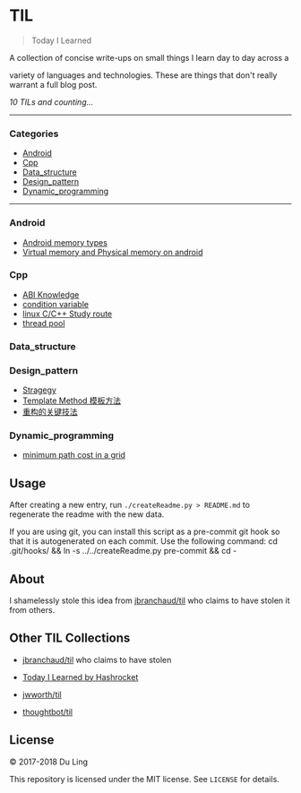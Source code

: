# TIL


> Today I Learned

A collection of concise write-ups on small things I learn day to day across a

variety of languages and technologies. These are things that don't really
warrant a full blog post.


_10 TILs and counting..._


---

### Categories

* [Android](#Android)
* [Cpp](#cpp)
* [Data_structure](#data_structure)
* [Design_pattern](#design_pattern)
* [Dynamic_programming](#dynamic_programming)

---

### Android

- [Android memory types](Android/Android_memory_types.md)
- [Virtual memory and Physical memory on android](Android/Virtual_Phical_memory.md)

### Cpp

- [ABI Knowledge](cpp/abi_knowledge.md)
- [condition variable](cpp/condition_variable.md)
- [linux C/C++ Study route](cpp/linux_c_cpp_study_route.md)
- [thread pool](cpp/thread_pool.md)

### Data_structure


### Design_pattern

- [Stragegy](design_pattern/strategy.md)
- [Template Method 模板方法](design_pattern/template_method.md)
- [重构的关键技法](design_pattern/重构关键技巧.md)

### Dynamic_programming

- [minimum path cost in a grid](dynamic_programming/minimum_path_cost_in_a_grid.md)

## Usage


After creating a new entry, run `./createReadme.py > README.md` to regenerate
the readme with the new data.

If you are using git, you can install this script as a pre-commit git hook so
that it is autogenerated on each commit.  Use the following command:
    cd .git/hooks/ && ln -s ../../createReadme.py pre-commit && cd -



## About

I shamelessly stole this idea from
[jbranchaud/til](https://github.com/jbranchaud/til) who claims to have stolen
it from others.

## Other TIL Collections

* [jbranchaud/til](https://github.com/jbranchaud/til) who claims to have stolen
* [Today I Learned by Hashrocket](https://til.hashrocket.com)
* [jwworth/til](https://github.com/jwworth/til)

* [thoughtbot/til](https://github.com/thoughtbot/til)

## License

&copy; 2017-2018 Du Ling


This repository is licensed under the MIT license. See `LICENSE` for
details.